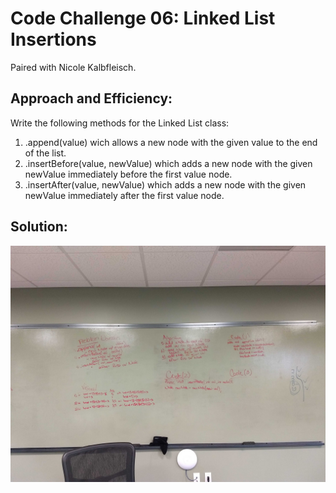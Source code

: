 # Code Challenge 06: Linked List Insertions

Paired with Nicole Kalbfleisch.

## Approach and Efficiency:

Write the following methods for the Linked List class:
1. .append(value) wich allows a new node with the given value to the end of the list.
2. .insertBefore(value, newValue) which adds a new node with the given newValue immediately before the first value node. 
3. .insertAfter(value, newValue) which adds a new node with the given newValue immediately after the first value node. 

## Solution:
<img src="assets/ll_insertions.jpg">
